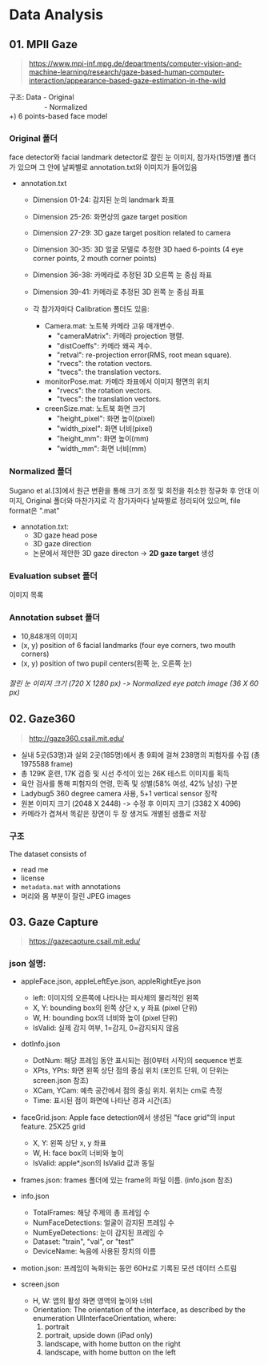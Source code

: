 # Data Analysis
## 01. MPII Gaze
> https://www.mpi-inf.mpg.de/departments/computer-vision-and-machine-learning/research/gaze-based-human-computer-interaction/appearance-based-gaze-estimation-in-the-wild

구조: Data - Original<br>
　　　　　- Normalized<br>
+) 6 points-based face model

### Original 폴더
face detector와 facial landmark detector로 잘린 눈 이미지, 참가자(15명)별 폴더가 있으며 그 안에 날짜별로 annotation.txt와 이미지가 들어있음<br>

- annotation.txt
  - Dimension 01-24: 감지된 눈의 landmark 좌표
  - Dimension 25-26: 화면상의 gaze target position
  - Dimension 27-29: 3D gaze target position related to camera
  - Dimension 30-35: 3D 얼굴 모델로 추정한 3D haed 6-points (4 eye corner points, 2 mouth corner points)
  - Dimension 36-38: 카메라로 추정된 3D 오른쪽 눈 중심 좌표
  - Dimension 39-41: 카메라로 추정된 3D 왼쪽 눈 중심 좌표

  - 각 참가자마다 Calibration 폴더도 있음:
    - Camera.mat: 노트북 카메라 고유 매개변수.
      - "cameraMatrix": 카메라 projection 행렬.
      - "distCoeffs": 카메라 왜곡 계수.
      - "retval": re-projection error(RMS, root mean square).
      - "rvecs": the rotation vectors.
      - "tvecs": the translation vectors.
    - monitorPose.mat: 카메라 좌표에서 이미지 평면의 위치
      - "rvecs": the rotation vectors.
      - "tvecs": the translation vectors.
    - creenSize.mat: 노트북 화면 크기
      - "height_pixel": 화면 높이(pixel)
      - "width_pixel": 화면 너비(pixel)
      - "height_mm": 화면 높이(mm)
      - "width_mm": 화면 너비(mm)

### Normalized 폴더
Sugano et al.[3]에서 원근 변환을 통해 크기 조정 및 회전을 취소한 정규화 후 안대 이미지, Original 폴더와 마찬가지로 각 참가자마다 날짜별로 정리되어 있으며, file format은 ".mat"<br>

- annotation.txt:
  - 3D gaze head pose
  - 3D gaze direction
  - 논문에서 제안한 3D gaze directon -> **2D gaze target** 생성

### Evaluation subset 폴더
이미지 목록

### Annotation subset 폴더
- 10,848개의 이미지<br>
- (x, y) position of 6 facial landmarks (four eye corners, two mouth corners)<br>
- (x, y) position of two pupil centers(왼쪽 눈, 오른쪽 눈)

###### 잘린 눈 이미지 크기 (720 X 1280 px) -> Normalized eye patch image (36 X 60 px)

## 02. Gaze360
> http://gaze360.csail.mit.edu/

- 실내 5곳(53명)과 실외 2곳(185명)에서 총 9회에 걸쳐 238명의 피험자를 수집 (총 1975588 frame)
- 총 129K 훈련, 17K 검증 및 시선 주석이 있는 26K 테스트 이미지를 획득 
- 육안 검사를 통해 피험자의 연령, 민족 및 성별(58% 여성, 42% 남성) 구분
- Ladybug5 360 degree camera 사용, 5+1 vertical sensor 장착
- 원본 이미지 크기 (2048 X 2448) -> 수정 후 이미지 크기 (3382 X 4096)
- 카메라가 겹쳐서 똑같은 장면이 두 장 생겨도 개별된 샘플로 저장

### 구조
The dataset consists of
- read me
- license
- ```metadata.mat``` with annotations
- 머리와 몸 부분이 잘린 JPEG images

## 03. Gaze Capture
> https://gazecapture.csail.mit.edu/

### json 설명:
- appleFace.json, appleLeftEye.json, appleRightEye.json
  - left: 이미지의 오른쪽에 나타나는 피사체의 물리적인 왼쪽
  - X, Y: bounding box의 왼쪽 상단 x, y 좌표 (pixel 단위)
  - W, H: bounding box의 너비와 높이 (pixel 단위)
  - IsValid: 실제 감지 여부, 1=감지, 0=감지되지 않음

- dotInfo.json
  - DotNum: 해당 프레임 동안 표시되는 점(0부터 시작)의 sequence 번호
  - XPts, YPts: 화면 왼쪽 상단 점의 중심 위치 (포인트 단위, 이 단위는 screen.json 참조)
  - XCam, YCam: 예측 공간에서 점의 중심 위치. 위치는 cm로 측정
  - Time: 표시된 점이 화면에 나타난 경과 시간(초)

- faceGrid.json: Apple face detection에서 생성된 "face grid"의 input feature. 25X25 grid
  - X, Y: 왼쪽 상단 x, y 좌표
  - W, H: face box의 너비와 높이
  - IsValid: apple*.json의 IsValid 값과 동일

- frames.json: frames 폴더에 있는 frame의 파일 이름. (info.json 참조)

- info.json
  - TotalFrames: 해당 주제의 총 프레임 수
  - NumFaceDetections: 얼굴이 감지된 프레임 수
  - NumEyeDetections: 눈이 감지된 프레임 수
  - Dataset: "train", "val", or "test"
  - DeviceName: 녹음에 사용된 장치의 이름

- motion.json: 프레임이 녹화되는 동안 60Hz로 기록된 모션 데이터 스트림

- screen.json
  - H, W: 앱의 활성 화면 영역의 높이와 너비
  - Orientation: The orientation of the interface, as described by the enumeration UIInterfaceOrientation, where:
    1. portrait
    2. portrait, upside down (iPad only)
    3. landscape, with home button on the right
    4. landscape, with home button on the left
